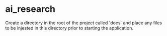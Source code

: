 # ai_research

Create a directory in the root of the project called 'docs' and place any files to be injested in this directory prior to starting the application.